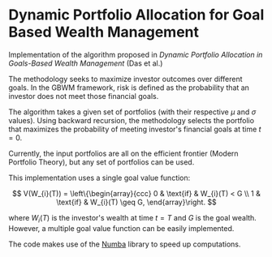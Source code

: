 # Dynamic Portfolio Allocation for Goal Based Wealth Management

Implementation of the algorithm proposed in *Dynamic Portfolio Allocation in Goals-Based Wealth Management* (Das et al.)

The methodology seeks to maximize investor outcomes over different goals. In the GBWM framework, risk is defined as the probability that an investor does not meet those financial goals. 

The algorithm takes a given set of portfolios (with their respective $\mu$ and $\sigma$ values). Using backward recursion, the methodology selects the portfolio that maximizes the probability of meeting investor's financial goals at time $t=0$.

Currently, the input portfolios are all on the efficient frontier (Modern Portfolio Theory), but any set of portfolios can be used.

This implementation uses a single goal value function:

$$
V(W_{i}(T)) = \left\{\begin{array}{ccc} 
0 & \text{if} & W_{i}(T) < G \\ 
1 & \text{if} & W_{i}(T) \geq G,
\end{array}\right.
$$

where $W_{i}(T)$ is the investor's wealth at time $t=T$ and $G$ is the goal wealth. However, a multiple goal value function can be easily implemented.

The code makes use of the [Numba](https://numba.pydata.org/) library to speed up computations. 

